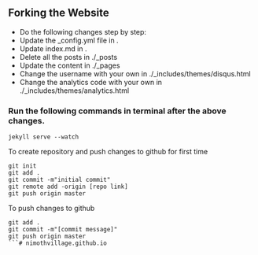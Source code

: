 ## Forking the Website

* Do the following changes step by step: 
* Update the _config.yml file in .
* Update index.md in .
* Delete all the posts in ./_posts
* Update the content in ./_pages
* Change the username with your own in ./_includes/themes/disqus.html
* Change the analytics code with your own in ./_includes/themes/analytics.html

### Run the following commands in terminal after the above changes.
```
jekyll serve --watch
```
To create repository and push changes to github for first time
```
git init
git add .
git commit -m"initial commit"
git remote add -origin [repo link]
git push origin master
```

To push changes to github
```
git add .
git commit -m"[commit message]"
git push origin master
```# nimothvillage.github.io
